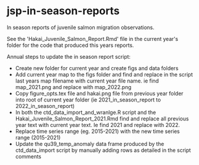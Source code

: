 # jsp-in-season-reports
In season reports of juvenile salmon migration observations.

See the 'Hakai_Juvenile_Salmon_Report.Rmd' file in the current year's folder for the code that produced this years reports.

Annual steps to update the in season report script:
* Create new folder for current year and create figs and data folders
* Add current year map to the figs folder and find and replace in the script last years map filename with current year file name. ie find map_2021.png and replace with map_2022.png
* Copy figure_opts.tex file and hakai.png file from previous year folder into root of current year folder (ie 2021_in_season_report to 2022_in_season_report)
* In both the ctd_data_import_and_wranlge.R script and the Hakai_Juvenile_Salmon_Report_2021.Rmd find and replace all previous year text with current year text. Ie find 2021 and replace with 2022.
* Replace time series range (eg. 2015-2021) with the new time series range (2015-2021)
* Update the qu39_temp_anomaly data frame produced by the ctd_data_import script by manually adding rows as detailed in the script comments

